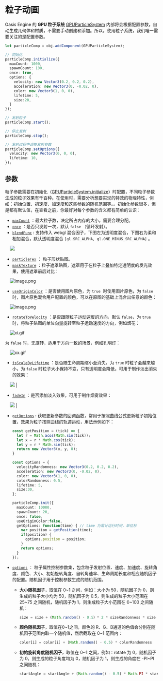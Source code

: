 # 粒子动画

Oasis Engine 的 **GPU 粒子系统** [GPUParticleSystem](${book.api}classes/core.gpuparticlesystem.html) 内部将会根据配置参数，自动生成几何体和材质，不需要手动创建和添加。所以，使用粒子系统，我们唯一需要关注的是配置参数。

```typescript
let particleComp = obj.addComponent(GPUParticleSystem);

// 初始化
particleComp.initialize({
  maxCount: 1000,
  spawnCount: 100,
  once: true,
  options: {
    velocity: new Vector3(0.2, 0.2, 0.2),
    acceleration: new Vector3(0, -0.02, 0),
    color: new Vector3(1, 0, 0),
    lifetime: 5,
    size:20,
  }
});

// 发射粒子
particleComp.start();

// 停止发射
particleComp.stop();

// 发射过程中调整发射参数
particleComp.setOptions({
  velocity: new Vector3(0, 0, 0),
  lifetime: 10,
});
```


## 参数


粒子参数需要在初始化（[GPUParticleSystem.initialize](${book.api}classes/core.gpuparticlesystem.html#initialize)）时配置，不同粒子参数生成的粒子效果有千百种，在使用时，需要分析想要实现的特效的物理特性，例如：初始位置、初速度、加速度和这些参数的随机范围等。。初始化参数很多，但是都有默认值，在查看之前，你最好对每个参数的含义都有简单的认识：


- [`maxCount`](${book.api}classes/core.gpuparticlesystem.html#maxcount) ：最大粒子数，决定所占内存的大小，需要合理分配。
- [`once`](${book.api}classes/core.gpuparticlesystem.html#once) ：是否只发射一次，默认 `false` （循环发射）。
- [`blendFunc`](${book.api}classes/core.gpuparticlesystem.html#blendfunc) :  支持传入 webgl 混合因子，下图左为透明度混合，下图右为柔和相加混合，默认透明度混合 `[gl.SRC_ALPHA, gl.ONE_MINUS_SRC_ALPHA]` 。

    ![](https://gw.alipayobjects.com/zos/rmsportal/NTAMmVCYSrXYsRvgjBYw.png#align=left&display=inline&height=190&margin=%5Bobject%20Object%5D&originHeight=200&originWidth=422&status=done&style=none&width=400)

- [`particleTex`](${book.api}classes/core.gpuparticlesystem.html#particletex) ： 粒子形状贴图。
- [`maskTexture`](${book.api}classes/core.gpuparticlesystem.html#particlemasktex) ：粒子遮罩贴图，遮罩用于在粒子上叠加特定透明度的发光效果，使用遮罩前后对比：

    ![image.png](https://intranetproxy.alipay.com/skylark/lark/0/2019/png/161276/1566567166055-23ed9fc8-907e-4855-ba83-24703d7c2cc0.png#align=left&display=inline&height=217&margin=%5Bobject%20Object%5D&name=image.png&originHeight=433&originWidth=890&size=345326&status=done&style=none&width=445)


- [`useOriginColor`](${book.api}classes/core.gpuparticlesystem.html#useorigincolor) ：是否使用图片原色，为 `true`  时使用图片原色，为 `false`  时，图片原色混合用户配置的颜色，可以在原图的基础上混合出任意的颜色：

    ![image.png](https://intranetproxy.alipay.com/skylark/lark/0/2019/png/161276/1566567187067-d4067842-c5b3-43f8-a936-395c628ce97c.png#align=left&display=inline&height=250&margin=%5Bobject%20Object%5D&name=image.png&originHeight=499&originWidth=1009&size=506372&status=done&style=none&width=504.5)


- [`rotateToVelocity`](${book.api}classes/core.gpuparticlesystem.html#rotatetovelocity) ：是否跟随粒子运动速度的方向，默认 `false`，为 `true`  时，将粒子贴图的单位向量旋转至粒子运动速度的方向，例如烟花：

    ![xi.gif](https://intranetproxy.alipay.com/skylark/lark/0/2019/gif/161276/1566567277218-594ec692-7608-4b5a-8aff-05e6cea2b62f.gif#align=left&display=inline&height=385&margin=%5Bobject%20Object%5D&name=xi.gif&originHeight=489&originWidth=494&size=345464&status=done&style=none&width=389)


  为 `false` 时，无旋转，适用于方向一致的场景，例如孔明灯：

    ![xx.gif](https://intranetproxy.alipay.com/skylark/lark/0/2019/gif/161276/1566567330802-a71c903d-5f3c-4daa-a058-d076df2372ed.gif#align=left&display=inline&height=389&margin=%5Bobject%20Object%5D&name=xx.gif&originHeight=489&originWidth=494&size=1532055&status=done&style=none&width=393)


- [`isScaleByLifetime`](${book.api}classes/core.gpuparticlesystem.html#isscalebylifetime) ：是否随生命周期缩小至消失。为 `true` 时粒子会越来越小，为 `false` 时粒子大小保持不变，只有透明度会降低，可用于制作淡出消失的效果：

    ![](https://gw.alipayobjects.com/zos/rmsportal/ZtxLeEHDUbWvGliQmWMu.gif#align=left&display=inline&height=534&margin=%5Bobject%20Object%5D&originHeight=638&originWidth=478&status=done&style=none&width=400) |


- [`fadeIn`](${book.api}classes/core.gpuparticlesystem.html#fadein) ：是否添加淡入效果，可用于制作烟雾效果：

    ![](https://gw.alipayobjects.com/zos/rmsportal/xwSEmEOkXGJMAWfNbyRR.gif#align=left&display=inline&height=363&margin=%5Bobject%20Object%5D&originHeight=630&originWidth=694&status=done&style=none&width=400) |


- [`getOptions`](${book.api}classes/core.gpuparticlesystem.html#getoptions) : 获取更新参数的回调函数，常用于按照曲线公式更新粒子初始位置，效果为粒子按照曲线的轨迹运动，用法示例如下：

  ```typescript
  const getPosition = (tick) => {
    let r = Math.acos(Math.sin(tick));
    let x = r * Math.cos(tick);
    let y = r * Math.sin(tick);
    return new Vector3(x, y, 0);
  }

  const options = {
    velocityRandomness: new Vector3(0.2, 0.2, 0.2),
    acceleration: new Vector3(0, -0.02, 0),
    color: new Vector3(1, 0, 0),
    colorRandomness: 0.5,
    lifetime: 5,
    size:30,
  };

  particleComp.init({
    maxCount: 10000,
    spawnCount: 20,
    once: false,
    useOriginColor:false,
    getOptions: function(time) { // time 为累计运行时间，单位秒
      var position = getPosition(time);
      if(position) {
        options.position = position;
      }
      return options;
    }
  });
  ```

- [`options`](${book.api}classes/core.gpuparticlesystem.html#options) ： 粒子属性控制参数集，包含粒子发射位置、速度、加速度、旋转角度、颜色、大小、初始旋转角度、自转角速率、生命周期长度和相应随机因子的配置。随机因子用于控制参数生成的随机范围。


  - **大小随机因子**，取值在 0~1 之间，例如：大小为 50，随机因子为 0，则生成的粒子大小均为 50，随机因子为 0.5，则生成的粒子大小范围在 25~75 之间随机，随机因子为 1，则生成粒子大小范围在 0~100 之间随机：

    ```typescript
    size = size + (Math.random() - 0.5）* 2 * sizeRandomness * size
    ```


  - **颜色随机因子**，取值在0~1之间，颜色的 R、G、B通道的色值会分别在随机因子范围内取一个随机值，然后截取在 0~1 范围内：

    ```typescript
    color[i] = color[i] + (Math.random() - 0.5) * colorRandomness
    ```

  - **初始旋转角度随机因子**，取值在 0~1 之间，例如：rotate 为 0，随机因子为 0，则生成的粒子角度均为 0，随机因子为 1，则生成的角度在 -PI~PI 之间随机：

    ```typescript
    startAngle = startAngle + (Math.random() - 0.5) * Math.PI * startAngleRandomness * 2
    ```